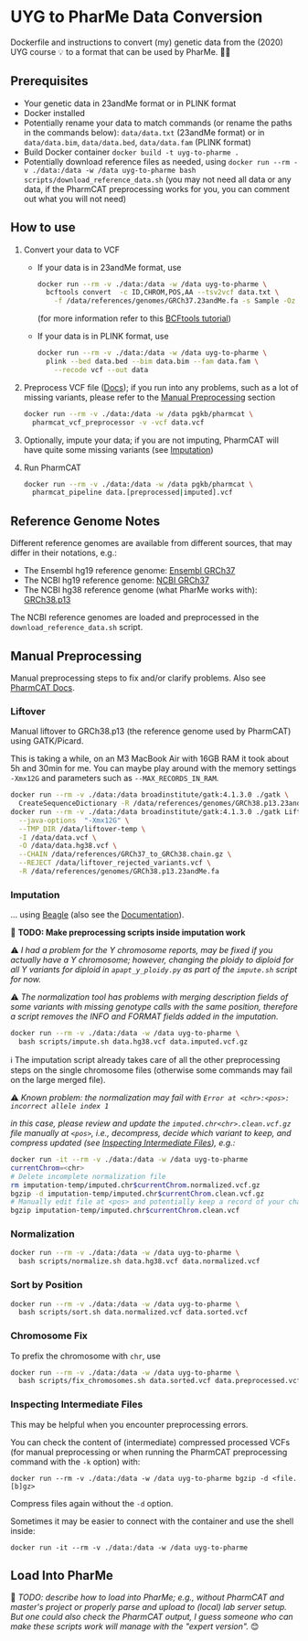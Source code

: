 # UYG to PharMe Data Conversion

Dockerfile and instructions to convert (my) genetic data from the (2020) UYG
course :bulb: to a format that can be used by PharMe. :dna::pill:

## Prerequisites

* Your genetic data in 23andMe format or in PLINK format
* Docker installed
* Potentially rename your data to match commands (or rename the paths in the
  commands below): `data/data.txt` (23andMe format) or in
    `data/data.bim`, `data/data.bed`, `data/data.fam` (PLINK format)
* Build Docker container `docker build -t uyg-to-pharme .`
* Potentially download reference files as needed, using
   `docker run --rm -v ./data:/data -w /data uyg-to-pharme bash scripts/download_reference_data.sh`
   (you may not need all data or any data, if the PharmCAT preprocessing works
   for you, you can comment out what you will not need)

## How to use

1. Convert your data to VCF
   * If your data is in 23andMe format, use

     ```bash
     docker run --rm -v ./data:/data -w /data uyg-to-pharme \
       bcftools convert  -c ID,CHROM,POS,AA --tsv2vcf data.txt \
         -f /data/references/genomes/GRCh37.23andMe.fa -s Sample -Oz -o data.vcf
     ```

     (for more information refer to this
     [BCFtools tutorial](https://samtools.github.io/bcftools/howtos/convert.html))
   * If your data is in PLINK format, use

     ```bash
     docker run --rm -v ./data:/data -w /data uyg-to-pharme \
       plink --bed data.bed --bim data.bim --fam data.fam \
         --recode vcf --out data
     ```

2. Preprocess VCF file ([Docs](https://pharmcat.org/using/VCF-Preprocessor/));
   if you run into any problems, such as a lot of missing variants, please
   refer to the [Manual Preprocessing](#manual-preprocessing) section

     ```bash
     docker run --rm -v ./data:/data -w /data pgkb/pharmcat \
       pharmcat_vcf_preprocessor -v -vcf data.vcf
     ```

3. Optionally, impute your data; if you are not imputing, PharmCAT will have
   quite some missing variants (see [Imputation](#imputation))
4. Run PharmCAT

     ```bash
     docker run --rm -v ./data:/data -w /data pgkb/pharmcat \
       pharmcat_pipeline data.[preprocessed|imputed].vcf

     ```

## Reference Genome Notes

Different reference genomes are available from different sources, that may
differ in their notations, e.g.:

* The Ensembl hg19 reference genome:
  [Ensembl GRCh37](https://ftp.ensembl.org/pub/grch37/current/fasta/homo_sapiens/dna/Homo_sapiens.GRCh37.dna.primary_assembly.fa.gz)
* The NCBI hg19 reference genome:
  [NCBI GRCh37](https://www.ncbi.nlm.nih.gov/datasets/genome/GCF_000001405.13/)
* The NCBI hg38 reference genome (what PharMe works with):
  [GRCh38.p13](https://www.ncbi.nlm.nih.gov/datasets/genome/GCF_000001405.39/)

The NCBI reference genomes are loaded and preprocessed in the
`download_reference_data.sh` script.

## Manual Preprocessing

Manual preprocessing steps to fix and/or clarify problems. Also see
[PharmCAT Docs](https://pharmcat.org/using/VCF-Requirements).

### Liftover

Manual liftover to GRCh38.p13 (the reference genome used by PharmCAT) using
GATK/Picard.

This is taking a while, on an M3 MacBook Air with 16GB RAM it took about 5h and
30min for me. You can maybe play around with the memory settings `-Xmx12G` and
parameters such as `--MAX_RECORDS_IN_RAM`.
  
```bash
docker run --rm -v ./data:/data broadinstitute/gatk:4.1.3.0 ./gatk \
  CreateSequenceDictionary -R /data/references/genomes/GRCh38.p13.23andMe.fa
docker run --rm -v ./data:/data broadinstitute/gatk:4.1.3.0 ./gatk LiftoverVcf \
  --java-options  "-Xmx12G" \
  --TMP_DIR /data/liftover-temp \
  -I /data/data.vcf \
  -O /data/data.hg38.vcf \
  --CHAIN /data/references/GRCh37_to_GRCh38.chain.gz \
  --REJECT /data/liftover_rejected_variants.vcf \
  -R /data/references/genomes/GRCh38.p13.23andMe.fa
```

### Imputation

... using [Beagle](https://faculty.washington.edu/browning/beagle/beagle.html)
(also see the
[Documentation](https://faculty.washington.edu/browning/beagle/beagle_5.5_17Dec24.pdf)).

🚧 **TODO: Make preprocessing scripts inside imputation work**

⚠️ _I had a problem for the Y chromosome reports, may be fixed if you actually_
_have a Y chromosome; however, changing the ploidy to diploid for all Y_
_variants for diploid in `apapt_y_ploidy.py` as part of the `impute.sh` script_
_for now._

⚠️ _The normalization tool has problems with merging description fields of_
_some variants with missing genotype calls with the same position, therefore a_
_script removes the INFO and FORMAT fields added in the imputation._

```bash
docker run --rm -v ./data:/data -w /data uyg-to-pharme \
  bash scripts/impute.sh data.hg38.vcf data.imputed.vcf.gz
```

ℹ️ The imputation script already takes care of all the other preprocessing
steps on the single chromosome files (otherwise some commands may fail on the
large merged file).

⚠️ _Known problem: the normalization may fail with_
_`Error at <chr>:<pos>: incorrect allele index 1`_

_in this case, please review and update the `imputed.chr<chr>.clean.vcf.gz`_
_file manually at `<pos>`, i.e., decompress, decide which variant to keep, and_
_compress updated (see_
_[Inspecting Intermediate Files](#inspecting-intermediate-files)), e.g.:_

```bash
docker run -it --rm -v ./data:/data -w /data uyg-to-pharme
currentChrom=<chr>
# Delete incomplete normalization file
rm imputation-temp/imputed.chr$currentChrom.normalized.vcf.gz
bgzip -d imputation-temp/imputed.chr$currentChrom.clean.vcf.gz
# Manually edit file at <pos> and potentially keep a record of your changes
bgzip imputation-temp/imputed.chr$currentChrom.clean.vcf
```

### Normalization

```bash
docker run --rm -v ./data:/data -w /data uyg-to-pharme \
  bash scripts/normalize.sh data.hg38.vcf data.normalized.vcf
```

### Sort by Position

```bash
docker run --rm -v ./data:/data -w /data uyg-to-pharme \
  bash scripts/sort.sh data.normalized.vcf data.sorted.vcf
```

### Chromosome Fix

To prefix the chromosome with `chr`, use

```bash
docker run --rm -v ./data:/data -w /data uyg-to-pharme \
  bash scripts/fix_chromosomes.sh data.sorted.vcf data.preprocessed.vcf
```

### Inspecting Intermediate Files

This may be helpful when you encounter preprocessing errors.

You can check the content of (intermediate) compressed processed VCFs (for
manual preprocessing or when running the PharmCAT preprocessing command with
the `-k` option) with:

`docker run --rm -v ./data:/data -w /data uyg-to-pharme bgzip -d <file.[b]gz>`

Compress files again without the `-d` option.

Sometimes it may be easier to connect with the container and use the shell
inside:

`docker run -it --rm -v ./data:/data -w /data uyg-to-pharme`

## Load Into PharMe

🚧 _TODO: describe how to load into PharMe; e.g., without PharmCAT and master's_
_project or properly parse and upload to (local) lab server setup. But one_
_could also check the PharmCAT output, I guess someone who can make these_
_scripts work will manage with the "expert version"._ 😊
